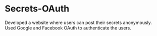 # Secrets-OAuth
Developed a website where users can post their secrets anonymously. Used Google and Facebook OAuth to authenticate the users.
